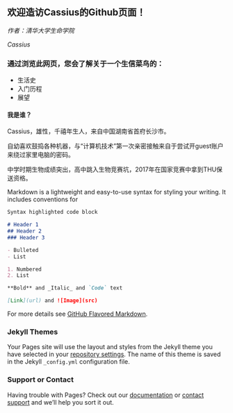 ## 欢迎造访Cassius的Github页面！
*作者：清华大学生命学院*

*Cassius*


### 通过浏览此网页，您会了解关于一个生信菜鸟的：
- 生活史
- 入门历程
- 展望

#### 我是谁？
Cassius，雄性，千禧年生人，来自中国湖南省首府长沙市。

自幼喜欢鼓捣各种机器，与“计算机技术”第一次亲密接触来自于尝试开guest账户来绕过家里电脑的密码。

中学时期生物成绩突出，高中跳入生物竞赛坑，2017年在国家竞赛中拿到THU保送资格。



Markdown is a lightweight and easy-to-use syntax for styling your writing. It includes conventions for

```markdown
Syntax highlighted code block

# Header 1
## Header 2
### Header 3

- Bulleted
- List

1. Numbered
2. List

**Bold** and _Italic_ and `Code` text

[Link](url) and ![Image](src)
```

For more details see [GitHub Flavored Markdown](https://guides.github.com/features/mastering-markdown/).

### Jekyll Themes

Your Pages site will use the layout and styles from the Jekyll theme you have selected in your [repository settings](https://github.com/CassiusLi/CassiusLi.github.io/settings). The name of this theme is saved in the Jekyll `_config.yml` configuration file.

### Support or Contact

Having trouble with Pages? Check out our [documentation](https://help.github.com/categories/github-pages-basics/) or [contact support](https://github.com/contact) and we’ll help you sort it out.
